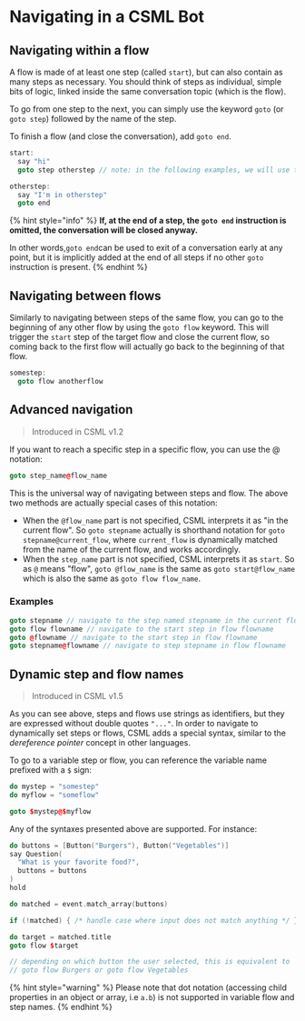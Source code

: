 # Navigating in a CSML Bot

## Navigating within a flow

A flow is made of at least one step \(called `start`\), but can also contain as many steps as necessary. You should think of steps as individual, simple bits of logic, linked inside the same conversation topic \(which is the flow\).

To go from one step to the next, you can simply use the keyword `goto` \(or `goto step`\) followed by the name of the step.

To finish a flow \(and close the conversation\), add `goto end`.

```cpp
start:
  say "hi"
  goto step otherstep // note: in the following examples, we will use the shorthand notation `goto otherstep`

otherstep:
  say "I'm in otherstep"
  goto end
```

{% hint style="info" %}
**If, at the end of a step, the `goto end` instruction is omitted, the conversation will be closed anyway.** 

In other words,`goto end`can be used to exit of a conversation early at any point, but it is implicitly added at the end of all steps if no other `goto` instruction is present.
{% endhint %}

## Navigating between flows

Similarly to navigating between steps of the same flow, you can go to the beginning of any other flow by using the `goto flow` keyword. This will trigger the `start` step of the target flow and close the current flow, so coming back to the first flow will actually go back to the beginning of that flow.

```cpp
somestep:
  goto flow anotherflow
```

## Advanced navigation

> Introduced in CSML v1.2

If you want to reach a specific step in a specific flow, you can use the @ notation:

```cpp
goto step_name@flow_name
```

This is the universal way of navigating between steps and flow. The above two methods are actually special cases of this notation:

* When the `@flow_name` part is not specified, CSML interprets it as "in the current flow". So `goto stepname` actually is shorthand notation for `goto stepname@current_flow`, where `current_flow` is dynamically matched from the name of the current flow, and works accordingly.
* When the `step_name` part is not specified, CSML interprets it as `start`. So as `@` means "flow", `goto @flow_name` is the same as `goto start@flow_name` which is also the same as `goto flow flow_name`.

### Examples

```cpp
goto stepname // navigate to the step named stepname in the current flow
goto flow flowname // navigate to the start step in flow flowname
goto @flowname // navigate to the start step in flow flowname
goto stepname@flowname // navigate to step stepname in flow flowname
```

## Dynamic step and flow names

> Introduced in CSML v1.5

As you can see above, steps and flows use strings as identifiers, but they are expressed without double quotes `"..."`. In order to navigate to dynamically set steps or flows, CSML adds a special syntax, similar to the _dereference pointer_ concept in other languages.

To go to a variable step or flow, you can reference the variable name prefixed with a `$` sign:

```cpp
do mystep = "somestep"
do myflow = "someflow"

goto $mystep@$myflow
```

Any of the syntaxes presented above are supported. For instance:

```cpp
do buttons = [Button("Burgers"), Button("Vegetables")]
say Question(
  "What is your favorite food?",
  buttons = buttons
)
hold

do matched = event.match_array(buttons)

if (!matched) { /* handle case where input does not match anything */ }

do target = matched.title
goto flow $target

// depending on which button the user selected, this is equivalent to
// goto flow Burgers or goto flow Vegetables
```

{% hint style="warning" %}
Please note that dot notation \(accessing child properties in an object or array, i.e `a.b`\) is not supported in variable flow and step names.
{% endhint %}

